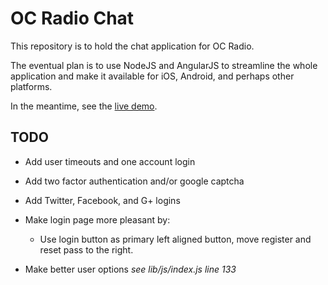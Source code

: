 # OC Radio Chat

This repository is to hold the chat application for OC Radio.

The eventual plan is to use NodeJS and AngularJS to streamline the whole application and make it available for iOS, Android, and perhaps other platforms.

In the meantime, see the [live demo](https://www.zacharyfoutz.com/chat "zChat").


## TODO

  * Add user timeouts and one account login
  * Add two factor authentication and/or google captcha
  * Add Twitter, Facebook, and G+ logins

  * Make login page more pleasant by:
      * Use login button as primary left aligned button, move register and reset pass to the right.

  * Make better user options _see lib/js/index.js line 133_
